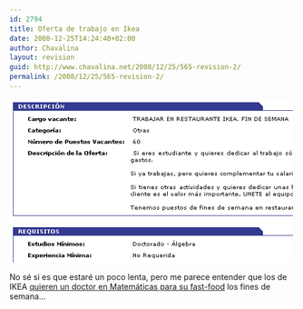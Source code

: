 ```yaml
---
id: 2794
title: Oferta de trabajo en Ikea
date: 2008-12-25T14:24:40+02:00
author: Chavalina
layout: revision
guid: http://www.chavalina.net/2008/12/25/565-revision-2/
permalink: /2008/12/25/565-revision-2/
---
```

<p class="imgcentro">
  <img src="/imagenes/fotos/oferta-ikea.gif" alt="Se requiere doctor en &Aacute;lgebra para trabajo en el restaurante de IKEA en Murcia" />
</p>

No s&eacute; si es que estar&eacute; un poco lenta, pero me parece entender que los de IKEA <a href="http://www.infojobs.net/visualizar_oferta.ij/of_codigo=577451524536110631975015554685&palabra=" target="_blank">quieren un doctor en Matem&aacute;ticas para su fast-food</a> los fines de semana&#8230;